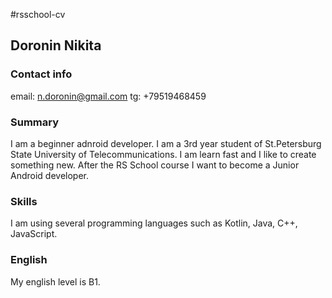 #rsschool-cv
## Doronin Nikita
### Contact info
email: n.doronin@gmail.com
tg: +79519468459
### Summary
I am a beginner adnroid developer. I am a 3rd year student of St.Petersburg State University of Telecommunications. I am learn fast and I like to create something new. After the RS School course I want to become a Junior Android developer.
### Skills
I am using several programming languages such as Kotlin, Java, C++, JavaScript.
### English
My english level is B1.

